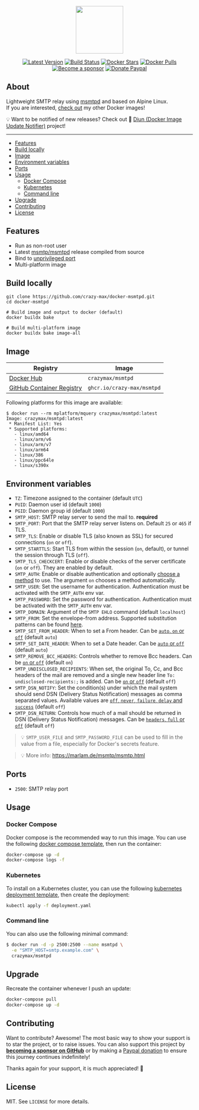<p align="center"><a href="https://github.com/crazy-max/docker-msmtpd" target="_blank"><img height="128" src="https://raw.githubusercontent.com/crazy-max/docker-msmtpd/master/.github/docker-msmtpd.jpg"></a></p>

<p align="center">
  <a href="https://hub.docker.com/r/crazymax/msmtpd/tags?page=1&ordering=last_updated"><img src="https://img.shields.io/github/v/tag/crazy-max/docker-msmtpd?label=version&style=flat-square" alt="Latest Version"></a>
  <a href="https://github.com/crazy-max/docker-msmtpd/actions?workflow=build"><img src="https://img.shields.io/github/actions/workflow/status/crazy-max/docker-msmtpd/build.yml?branch=master&label=build&logo=github&style=flat-square" alt="Build Status"></a>
  <a href="https://hub.docker.com/r/crazymax/msmtpd/"><img src="https://img.shields.io/docker/stars/crazymax/msmtpd.svg?style=flat-square&logo=docker" alt="Docker Stars"></a>
  <a href="https://hub.docker.com/r/crazymax/msmtpd/"><img src="https://img.shields.io/docker/pulls/crazymax/msmtpd.svg?style=flat-square&logo=docker" alt="Docker Pulls"></a>
  <br /><a href="https://github.com/sponsors/crazy-max"><img src="https://img.shields.io/badge/sponsor-crazy--max-181717.svg?logo=github&style=flat-square" alt="Become a sponsor"></a>
  <a href="https://www.paypal.me/crazyws"><img src="https://img.shields.io/badge/donate-paypal-00457c.svg?logo=paypal&style=flat-square" alt="Donate Paypal"></a>
</p>

## About

Lightweight SMTP relay using [msmtpd](https://marlam.de/msmtp/) and based on Alpine Linux.<br />
If you are interested, [check out](https://hub.docker.com/r/crazymax/) my other Docker images!

💡 Want to be notified of new releases? Check out 🔔 [Diun (Docker Image Update Notifier)](https://github.com/crazy-max/diun) project!

___

* [Features](#features)
* [Build locally](#build-locally)
* [Image](#image)
* [Environment variables](#environment-variables)
* [Ports](#ports)
* [Usage](#usage)
  * [Docker Compose](#docker-compose)
  * [Kubernetes](#kubernetes)
  * [Command line](#command-line)
* [Upgrade](#upgrade)
* [Contributing](#contributing)
* [License](#license)

## Features

* Run as non-root user
* Latest [msmtp/msmtpd](https://marlam.de/msmtp/) release compiled from source
* Bind to [unprivileged port](#ports)
* Multi-platform image

## Build locally

```shell
git clone https://github.com/crazy-max/docker-msmtpd.git
cd docker-msmtpd

# Build image and output to docker (default)
docker buildx bake

# Build multi-platform image
docker buildx bake image-all
```

## Image

| Registry                                                                                         | Image                           |
|--------------------------------------------------------------------------------------------------|---------------------------------|
| [Docker Hub](https://hub.docker.com/r/crazymax/msmtpd/)                                            | `crazymax/msmtpd`                 |
| [GitHub Container Registry](https://github.com/users/crazy-max/packages/container/package/msmtpd)  | `ghcr.io/crazy-max/msmtpd`        |

Following platforms for this image are available:

```
$ docker run --rm mplatform/mquery crazymax/msmtpd:latest
Image: crazymax/msmtpd:latest
 * Manifest List: Yes
 * Supported platforms:
   - linux/amd64
   - linux/arm/v6
   - linux/arm/v7
   - linux/arm64
   - linux/386
   - linux/ppc64le
   - linux/s390x
```

## Environment variables

* `TZ`: Timezone assigned to the container (default `UTC`)
* `PUID`: Daemon user id (default `1000`)
* `PGID`: Daemon group id (default `1000`)
* `SMTP_HOST`: SMTP relay server to send the mail to. **required**
* `SMTP_PORT`: Port that the SMTP relay server listens on. Default `25` or `465` if TLS.
* `SMTP_TLS`: Enable or disable TLS (also known as SSL) for secured connections (`on` or `off`).
* `SMTP_STARTTLS`: Start TLS from within the session (`on`, default), or tunnel the session through TLS (`off`).
* `SMTP_TLS_CHECKCERT`: Enable or disable checks of the server certificate (`on` or `off`). They are enabled by default.
* `SMTP_AUTH`: Enable or disable authentication and optionally [choose a method](https://marlam.de/msmtp/msmtp.html#Authentication-commands) to use. The argument `on` chooses a method automatically.
* `SMTP_USER`: Set the username for authentication. Authentication must be activated with the `SMTP_AUTH` env var.
* `SMTP_PASSWORD`: Set the password for authentication. Authentication must be activated with the `SMTP_AUTH` env var.
* `SMTP_DOMAIN`: Argument of the `SMTP EHLO` command (default `localhost`)
* `SMTP_FROM`: Set the envelope-from address. Supported substitution patterns can be found [here](https://marlam.de/msmtp/msmtp.html#Commands-specific-to-sendmail-mode).
* `SMTP_SET_FROM_HEADER`: When to set a From header. Can be [`auto`, `on` or `off`](https://marlam.de/msmtp/msmtp.html#Commands-specific-to-sendmail-mode) (default `auto`)
* `SMTP_SET_DATE_HEADER`: When to set a Date header. Can be [`auto` or `off`](https://marlam.de/msmtp/msmtp.html#Commands-specific-to-sendmail-mode) (default `auto`)
* `SMTP_REMOVE_BCC_HEADERS`: Controls whether to remove Bcc headers. Can be [`on` or `off`](https://marlam.de/msmtp/msmtp.html#Commands-specific-to-sendmail-mode) (default `on`)
* `SMTP_UNDISCLOSED_RECIPIENTS`: When set, the original To, Cc, and Bcc headers of the mail are removed and a single new header line `To: undisclosed-recipients:;` is added. Can be [`on` or `off`](https://marlam.de/msmtp/msmtp.html#Commands-specific-to-sendmail-mode) (default `off`)
* `SMTP_DSN_NOTIFY`: Set the condition(s) under which the mail system should send DSN (Delivery Status Notification) messages as comma separated values. Available values are [`off`, `never`, `failure`, `delay` and `success`](https://marlam.de/msmtp/msmtp.html#index-dsn_005fnotify) (default `off`)
* `SMTP_DSN_RETURN`: Controls how much of a mail should be returned in DSN (Delivery Status Notification) messages. Can be [`headers`, `full` or `off`](https://marlam.de/msmtp/msmtp.html#index-dsn_005freturn) (default `off`)

> 💡 `SMTP_USER_FILE` and `SMTP_PASSWORD_FILE` can be used to fill in the value from a file, especially for Docker's secrets feature.

> 💡 More info: https://marlam.de/msmtp/msmtp.html

## Ports

* `2500`: SMTP relay port

## Usage

### Docker Compose

Docker compose is the recommended way to run this image. You can use the following
[docker compose template](examples/compose/docker-compose.yml), then run the container:

```bash
docker-compose up -d
docker-compose logs -f
```

### Kubernetes

To install on a Kubernetes cluster, you can use the following
[kubernetes deployment template](examples/kubernetes/deployment.yaml), then create the deployment:

```bash
kubectl apply -f deployment.yaml
```

### Command line

You can also use the following minimal command:

```bash
$ docker run -d -p 2500:2500 --name msmtpd \
  -e "SMTP_HOST=smtp.example.com" \
  crazymax/msmtpd
```

## Upgrade

Recreate the container whenever I push an update:

```bash
docker-compose pull
docker-compose up -d
```

## Contributing

Want to contribute? Awesome! The most basic way to show your support is to star the project, or to raise issues. You
can also support this project by [**becoming a sponsor on GitHub**](https://github.com/sponsors/crazy-max) or by making
a [Paypal donation](https://www.paypal.me/crazyws) to ensure this journey continues indefinitely!

Thanks again for your support, it is much appreciated! :pray:

## License

MIT. See `LICENSE` for more details.
